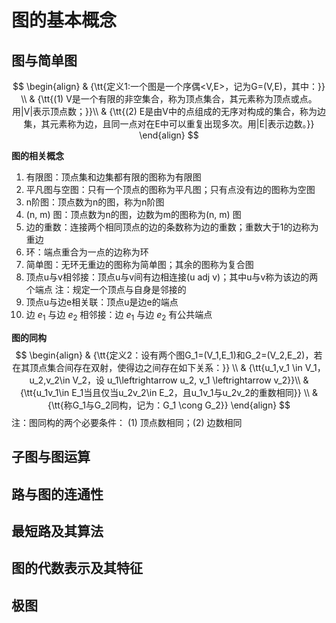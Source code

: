 # 图的基本概念

## 图与简单图

$$
\begin{align}
& {\tt{定义1:一个图是一个序偶<V,E>，记为G=(V,E)，其中：}} \\
& {\tt{(1) V是一个有限的非空集合，称为顶点集合，其元素称为顶点或点。用|V|表示顶点数；}}\\
& {\tt{(2) E是由V中的点组成的无序对构成的集合，称为边集，其元素称为边，且同一点对在E中可以重复出现多次。用|E|表示边数。}}
\end{align}
$$

**图的相关概念**

1. 有限图：顶点集和边集都有限的图称为有限图
2. 平凡图与空图：只有一个顶点的图称为平凡图；只有点没有边的图称为空图
3. n阶图：顶点数为n的图，称为n阶图
4. (n, m) 图：顶点数为n的图，边数为m的图称为(n, m) 图
5. 边的重数：连接两个相同顶点的边的条数称为边的重数；重数大于1的边称为重边
6. 环：端点重合为一点的边称为环
7. 简单图：无环无重边的图称为简单图；其余的图称为复合图
8. 顶点u与v相邻接：顶点u与v间有边相连接(u adj v)；其中u与v称为该边的两个端点
   注：规定一个顶点与自身是邻接的
9. 顶点u与边e相关联：顶点u是边e的端点
10. 边 $e_1$ 与边 $e_2$ 相邻接：边 $e_1$ 与边 $e_2$ 有公共端点

**图的同构**
$$
\begin{align}
& {\tt{定义2：设有两个图G_1=(V_1,E_1)和G_2=(V_2,E_2)，若在其顶点集合间存在双射，使得边之间存在如下关系：}} \\
& {\tt{u_1,v_1 \in V_1，u_2,v_2\in V_2，设 u_1\leftrightarrow u_2, v_1 \leftrightarrow v_2}}\\
& {\tt{u_1v_1\in E_1当且仅当u_2v_2\in E_2，且u_1v_1与u_2v_2的重数相同}} \\
& {\tt{称G_1与G_2同构，记为：G_1 \cong G_2}}
\end{align}
$$
注：图同构的两个必要条件： (1) 顶点数相同；(2) 边数相同

## 子图与图运算

## 路与图的连通性

## 最短路及其算法

## 图的代数表示及其特征

## 极图